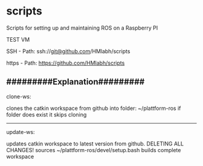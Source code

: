 # scripts
Scripts for setting up and maintaining ROS on a Raspberry PI

TEST VM

SSH - Path:
ssh://git@github.com/HMlabh/scripts

https - Path:
https://github.com/HMlabh/scripts

#########Explanation#########
----------------------------------------------------
clone-ws:

clones the catkin workspace from github into folder:
~/plattform-ros 
if folder does exist it skips cloning

----------------------------------------------------
update-ws:

updates catkin workspace to latest version from github.
DELETING ALL CHANGES!
sources ~/plattform-ros/devel/setup.bash
builds complete workspace
